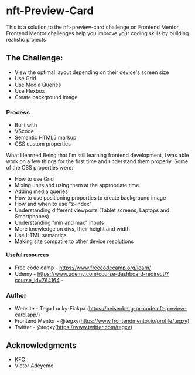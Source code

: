 # nft-Preview-Card
This is a solution to the nft-preview-card challenge on Frontend Mentor. Frontend Mentor challenges help you improve your coding skills by building realistic projects

## The Challenge:

- View the optimal layout depending on their device's screen size
- Use Grid
- Use Media Queries
- Use Flexbox
- Create background image


### Process

- Built with
- VScode
- Semantic HTML5 markup
- CSS custom properties

What I learned Being that I'm still learning frontend development, I was able work on a few things for the first time and understand them properly. Some of the CSS properties were:

- How to use Grid
- Mixing units and using them at the appropriate time
- Adding media queries
- How to use positioning properties to create background image
- How and when to use "z-index"
- Understanding different viewports (Tablet screens, Laptops and Smartphones)
- Understanding "min and max" inputs
- More knowledge on divs, their height and width
- Use HTML semantics
- Making site compatile to other device resolutions


#### Useful resources

- Free code camp - https://www.freecodecamp.org/learn/
- Udemy - https://www.udemy.com/course-dashboard-redirect/?course_id=764164 -

### Author
- Website - Tega Lucky-Fiakpa (https://heisenberg-qr-code.nft-preview-card.app/)
- Frontend Mentor - @tegxy(https://www.frontendmentor.io/profile/tegxy)
- Twitter - @tegxy(https://www.twitter.com/tegxy)

## Acknowledgments
- KFC
- Victor Adeyemo
